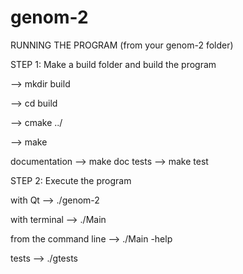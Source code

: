 # genom-2

RUNNING THE PROGRAM
(from your genom-2 folder)


STEP 1: Make a build folder and build the program
 
 
--> mkdir build 

--> cd build

--> cmake ../

--> make

documentation		--> make doc
tests 			--> make test


STEP 2: Execute the program 


with Qt  			--> ./genom-2

with terminal 		--> ./Main

from the command line --> ./Main -help

tests 				--> ./gtests

